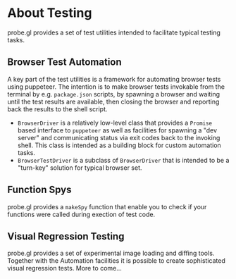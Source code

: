 # About Testing

probe.gl provides a set of test utilities intended to facilitate typical testing tasks.


## Browser Test Automation

A key part of the test utilities is a framework for automating browser tests using puppeteer. The intention is to make browser tests invokable from the terminal by e.g. `package.json` scripts, by spawning a browser and waiting until the test results are available, then closing the browser and reporting back the results to the shell script.

* `BrowserDriver` is a relatively low-level class that provides a `Promise` based interface to `puppeteer` as well as facilities for spawning a "dev server" and communicating status via exit codes back to the invoking shell. This class is intended as a building block for custom automation tasks.
* `BrowserTestDriver` is a subclass of `BrowserDriver` that is intended to be a "turn-key" solution for typical browser set.


## Function Spys

probe.gl provides a `makeSpy` function that enable you to check if your functions were called during exection of test code.


## Visual Regression Testing

probe.gl provides a set of experimental image loading and diffing tools. Together with the Automation facilities it is possible to create sophisticated visual regression tests. More to come...
